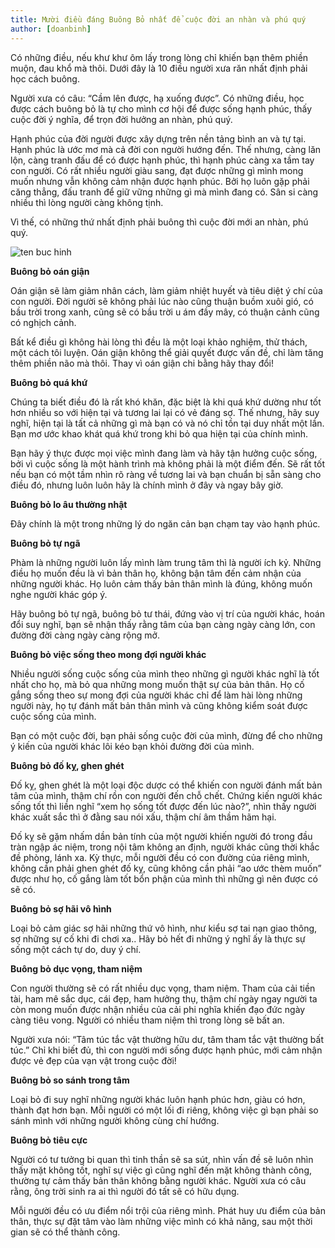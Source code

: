 ```yaml
---
title: Mười điều đáng Buông Bỏ nhất để cuộc đời an nhàn và phú quý
author: [doanbinh]
---
```


Có những điều, nếu khư khư ôm lấy trong lòng chỉ khiến bạn thêm phiền muộn, đau khổ mà thôi. Dưới đây là 10 điều người xưa răn nhất định phải học cách buông.

Người xưa có câu: “Cầm lên được, hạ xuống được”. Có những điều, học được cách buông bỏ là tự cho mình cơ hội để được sống hạnh phúc, thấy cuộc đời ý nghĩa, để trọn đời hưởng an nhàn, phú quý.

Hạnh phúc của đời người được xây dựng trên nền tảng bình an và tự tại. Hạnh phúc là ước mơ mà cả đời con người hướng đến.
Thế nhưng, càng lăn lộn, càng tranh đấu để có được hạnh phúc, thì hạnh phúc càng xa tầm tay con người. Có rất nhiều người giàu sang, đạt được những gì mình mong muốn nhưng vẫn không cảm nhận được hạnh phúc. Bởi họ luôn gặp phải căng thẳng, đấu tranh để giữ vững những gì mà mình đang có. Sân si càng nhiều thì lòng người càng không tịnh.

Vì thế, có những thứ nhất định phải buông thì cuộc đời mới an nhàn, phú quý.

![ten buc hinh](http://camnangdoanhnghiep.vn/wp-content/uploads/2016/10/10-dieu-dang-buong-bo-nhat-de-cuoc-doi-an-nhan-phu-quy-1-696x552.jpg "ten buc hinh")

**Buông bỏ oán giận**

Oán giận sẽ làm giảm nhân cách, làm giảm nhiệt huyết và tiêu diệt ý chí của con người. Đời người sẽ không phải lúc nào cũng thuận buồm xuôi gió, có bầu trời trong xanh, cũng sẽ có bầu trời u ám đầy mây, có thuận cảnh cũng có nghịch cảnh.

Bất kể điều gì không hài lòng thì đều là một loại khảo nghiệm, thử thách, một cách tôi luyện. Oán giận không thể giải quyết được vấn đề, chỉ làm tăng thêm phiền não mà thôi. Thay vì oán giận chi bằng hãy thay đổi!

**Buông bỏ quá khứ**

Chúng ta biết điều đó là rất khó khăn, đặc biệt là khi quá khứ dường như tốt hơn nhiều so với hiện tại và tương lai lại có vẻ đáng sợ. Thế nhưng, hãy suy nghĩ, hiện tại là tất cả những gì mà bạn có và nó chỉ tồn tại duy nhất một lần. Bạn mơ ước khao khát quá khứ trong khi bỏ qua hiện tại của chính mình.

Bạn hãy ý thực được mọi việc mình đang làm và hãy tận hưởng cuộc sống, bởi vì cuộc sống là một hành trình mà không phải là một điểm đến. Sẽ rất tốt nếu bạn có một tầm nhìn rõ ràng về tương lai và bạn chuẩn bị sẵn sàng cho điều đó, nhưng luôn luôn hãy là chính mình ở đây và ngay bây giờ.

**Buông bỏ lo âu thường nhật**

Đây chính là một trong những lý do ngăn cản bạn chạm tay vào hạnh phúc.

**Buông bỏ tự ngã**

Phàm là những người luôn lấy mình làm trung tâm thì là người ích kỷ. Những điều họ muốn đều là vì bản thân họ, không bận tâm đến cảm nhận của những người khác. Họ luôn cảm thấy bản thân mình là đúng, không muốn nghe người khác góp ý.

Hãy buông bỏ tự ngã, buông bỏ tư thái, đứng vào vị trí của người khác, hoán đổi suy nghĩ, bạn sẽ nhận thấy rằng tâm của bạn càng ngày càng lớn, con đường đời càng ngày càng rộng mở.

**Buông bỏ việc sống theo mong đợi người khác**

Nhiều người sống cuộc sống của mình theo những gì người khác nghĩ là tốt nhất cho họ, mà bỏ qua những mong muốn thật sự của bản thân. Họ cố gắng sống theo sự mong đợi của người khác chỉ để làm hài lòng những người này, họ tự đánh mất bản thân mình và cũng không kiểm soát được cuộc sống của mình.

Bạn có một cuộc đời, bạn phải sống cuộc đời của mình, đừng để cho những ý kiến của người khác lôi kéo bạn khỏi đường đời của mình.

**Buông bỏ đố kỵ, ghen ghét**

Đố kỵ, ghen ghét là một loại độc dược có thể khiến con người đánh mất bản tâm của mình, thậm chí rồn con người đến chỗ chết. Chứng kiến người khác sống tốt thì liền nghĩ “xem họ sống tốt được đến lúc nào?”, nhìn thấy người khác xuất sắc thì ở đằng sau nói xấu, thậm chí âm thầm hãm hại.

Đố kỵ sẽ gặm nhấm dần bản tính của một người khiến người đó trong đầu tràn ngập ác niệm, trong nội tâm không an định, người khác cũng thời khắc đề phòng, lánh xa. Kỳ thực, mỗi người đều có con đường của riêng mình, không cần phải ghen ghét đố kỵ, cũng không cần phải “ao ước thèm muốn” được như họ, cố gắng làm tốt bổn phận của mình thì những gì nên được có sẽ có.

**Buông bỏ sợ hãi vô hình**

Loại bỏ cảm giác sợ hãi những thứ vô hình, như kiểu sợ tai nạn giao thông, sợ những sự cố khi đi chơi xa.. Hãy bỏ hết đi những ý nghĩ ấy là thực sự sống một cách tự do, duy ý chí.

**Buông bỏ dục vọng, tham niệm**

Con người thường sẽ có rất nhiều dục vọng, tham niệm. Tham của cải tiền tài, ham mê sắc dục, cái đẹp, ham hưởng thụ, thậm chí ngày ngay người ta còn mong muốn được nhận nhiều của cải phi nghĩa khiến đạo đức ngày càng tiêu vong. Người có nhiều tham niệm thì trong lòng sẽ bất an.

Người xưa nói: “Tâm túc tắc vật thường hữu dư, tâm tham tắc vật thường bất túc.” Chỉ khi biết đủ, thì con người mới sống được hạnh phúc, mới cảm nhận được vẻ đẹp của vạn vật trong cuộc đời!

**Buông bỏ so sánh trong tâm**

Loại bỏ đi suy nghĩ những người khác luôn hạnh phúc hơn, giàu có hơn, thành đạt hơn bạn. Mỗi người có một lối đi riêng, không việc gì bạn phải so sánh mình với những người không cùng chí hướng.

**Buông bỏ tiêu cực**

Người có tư tưởng bi quan thì tinh thần sẽ sa sút, nhìn vấn đề sẽ luôn nhìn thấy mặt không tốt, nghĩ sự việc gì cũng nghĩ đến mặt không thành công, thường tự cảm thấy bản thân không bằng người khác. Người xưa có câu rằng, ông trời sinh ra ai thì người đó tất sẽ có hữu dụng.

Mỗi người đều có ưu điểm nổi trội của riêng mình. Phát huy ưu điểm của bản thân, thực sự đặt tâm vào làm những việc mình có khả năng, sau một thời gian sẽ có thể thành công.
